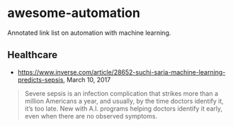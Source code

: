 # awesome-automation

Annotated link list on automation with machine learning.


Healthcare
----------

* https://www.inverse.com/article/28652-suchi-saria-machine-learning-predicts-sepsis, March 10, 2017

> Severe sepsis is an infection complication that strikes more than a million Americans a year, and usually, by the time doctors identify it, it’s too late. New with A.I. programs helping doctors identify it early, even when there are no observed symptoms.

